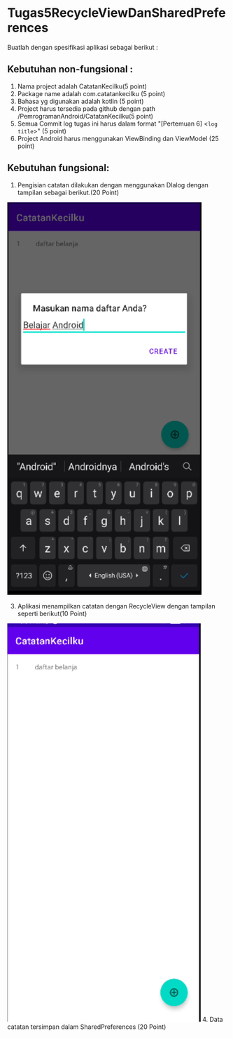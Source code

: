 # Tugas5RecycleViewDanSharedPreferences

Buatlah dengan spesifikasi aplikasi  sebagai berikut :

## Kebutuhan non-fungsional :

1. Nama project adalah CatatanKecilku(5 point)
2. Package name adalah com.catatankecilku (5 point)
3. Bahasa yg digunakan adalah kotlin (5 point)
4. Project harus tersedia pada github dengan path /PemrogramanAndroid/CatatanKecilku(5 point)
5. Semua Commit log tugas ini harus dalam format "[Pertemuan 6] <`log title`>" (5 point)
6. Project Android harus menggunakan ViewBinding dan ViewModel (25 point)

## Kebutuhan fungsional:

1. Pengisian catatan dilakukan dengan menggunakan DIalog dengan tampilan sebagai berikut.(20 Point)

![alt](https://github.com/UKDW-PemrogAndroid/Tugas5RecycleViewDanSharedPreferences/blob/main/Capture62.PNG)

3. Aplikasi menampilkan catatan dengan RecycleView dengan tampilan seperti berikut(10 Point)

![alt](https://github.com/UKDW-PemrogAndroid/Tugas5RecycleViewDanSharedPreferences/blob/main/Capture61.PNG)
4. Data catatan tersimpan dalam SharedPreferences (20 Point)
